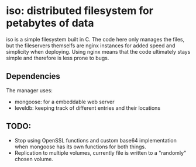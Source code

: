 # iso: distributed filesystem for petabytes of data

iso is a simple filesystem built in C. The code here only manages the files, but the fileservers themselfs are nginx instances for added speed and simplicity when deploying. Using nginx means that the code ultimately stays simple and therefore is less prone to bugs.

## Dependencies

The manager uses:

- mongoose: for a embeddable web server
- leveldb: keeping track of different entries and their locations

## TODO:

- Stop using OpenSSL functions and custom base64 implementation when mongoose has its own functions for both things.
- Replication to multiple volumes, currently file is written to a "randomly" chosen volume.
